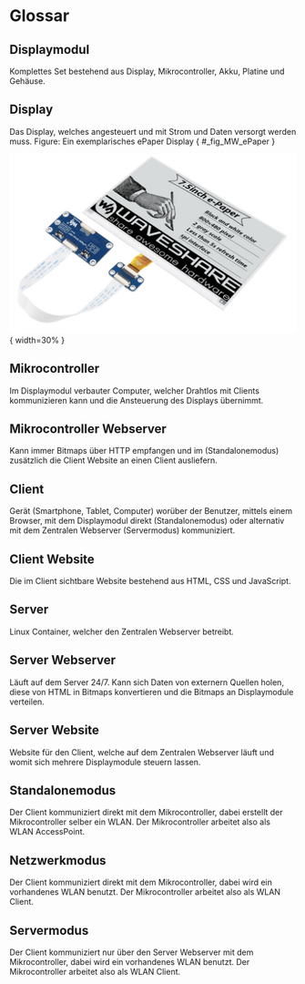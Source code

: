 # Glossar

## Displaymodul

Komplettes Set bestehend aus Display, Mikrocontroller, Akku, Platine und Gehäuse. 

## Display

Das Display, welches angesteuert und mit Strom und Daten versorgt werden muss. 
Figure: Ein exemplarisches ePaper Display { #_fig_MW_ePaper } 

![](img/ePaper-Display.png) { width=30% }

## Mikrocontroller

Im Displaymodul verbauter Computer, welcher Drahtlos mit Clients kommunizieren kann und die Ansteuerung des Displays übernimmt. 

## Mikrocontroller Webserver

Kann immer Bitmaps über HTTP empfangen und im (Standalonemodus) zusätzlich die Client Website an einen Client ausliefern. 

## Client

Gerät (Smartphone, Tablet, Computer) worüber der Benutzer, mittels einem Browser, mit dem Displaymodul direkt (Standalonemodus) oder alternativ mit dem Zentralen Webserver (Servermodus) kommuniziert. 

## Client Website

Die im Client sichtbare Website bestehend aus HTML, CSS und JavaScript. 

## Server

Linux Container, welcher den Zentralen Webserver betreibt. 

## Server Webserver

Läuft auf dem Server 24/7. Kann sich Daten von externern Quellen holen, diese von HTML in Bitmaps konvertieren und die Bitmaps an Displaymodule verteilen. 

## Server Website

Website für den Client, welche auf dem Zentralen Webserver läuft und womit sich mehrere Displaymodule steuern lassen. 

## Standalonemodus

Der Client kommuniziert direkt mit dem Mikrocontroller, dabei erstellt der Mikrocontroller selber ein WLAN. Der Mikrocontroller arbeitet also als WLAN AccessPoint. 

## Netzwerkmodus

Der Client kommuniziert direkt mit dem Mikrocontroller, dabei wird ein vorhandenes WLAN benutzt. Der Mikrocontroller arbeitet also als WLAN Client. 

## Servermodus

Der Client kommuniziert nur über den Server Webserver mit dem Mikrocontroller, dabei wird ein vorhandenes WLAN benutzt. Der Mikrocontroller arbeitet also als WLAN Client.
